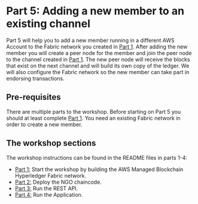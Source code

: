 # Part 5: Adding a new member to an existing channel

Part 5 will help you to add a new member running in a different AWS Account to the Fabric network you created in [Part 1](../ngo-fabric/README.md). After adding the new member you will create a peer node for the member and join the peer
node to the channel created in [Part 1](../ngo-fabric/README.md). The new peer node will receive the blocks that exist
on the next channel and will build its own copy of the ledger. We will also configure the Fabric network so the new
member can take part in endorsing transactions.

## Pre-requisites
There are multiple parts to the workshop. Before starting on Part 5 you should at least complete [Part 1](../ngo-fabric/README.md). You need an existing Fabric network in order to create a new member.



## The workshop sections
The workshop instructions can be found in the README files in parts 1-4:

* [Part 1:](../ngo-fabric/README.md) Start the workshop by building the AWS Managed Blockchain Hyperledger Fabric network.
* [Part 2:](../ngo-chaincode/README.md) Deploy the NGO chaincode. 
* [Part 3:](../ngo-rest-api/README.md) Run the REST API. 
* [Part 4:](../ngo-ui/README.md) Run the Application. 
